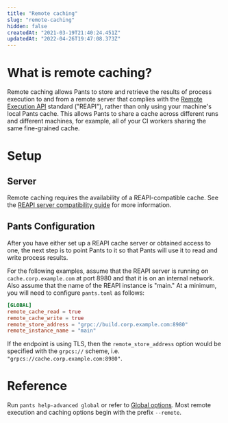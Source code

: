 ```yaml
---
title: "Remote caching"
slug: "remote-caching"
hidden: false
createdAt: "2021-03-19T21:40:24.451Z"
updatedAt: "2022-04-26T19:47:08.373Z"
---
```

What is remote caching?
=======================

Remote caching allows Pants to store and retrieve the results of process execution to and from a remote server that complies with the [Remote Execution API](https://github.com/bazelbuild/remote-apis) standard ("REAPI"), rather than only using your machine's local Pants cache. This allows Pants to share a cache across different runs and different machines, for example, all of your CI workers sharing the same fine-grained cache.

Setup
=====

Server
------

Remote caching requires the availability of a REAPI-compatible cache. See the [REAPI server compatibility guide](doc:remote-caching-execution#server-compatibility) for more information.

Pants Configuration
-------------------

After you have either set up a REAPI cache server or obtained access to one, the next step is to point Pants to it so that Pants will use it to read and write process results. 

For the following examples, assume that the REAPI server is running on `cache.corp.example.com` at port 8980 and that it is on an internal network. Also assume that the name of the REAPI instance is "main." At a minimum, you will need to configure `pants.toml` as follows:

```toml
[GLOBAL]
remote_cache_read = true
remote_cache_write = true
remote_store_address = "grpc://build.corp.example.com:8980"
remote_instance_name = "main"
```

If the endpoint is using TLS, then the `remote_store_address` option would be specified with the  `grpcs://` scheme, i.e. `"grpcs://cache.corp.example.com:8980"`.

Reference
=========

Run `pants help-advanced global` or refer to [Global options](doc:reference-global). Most remote execution and caching options begin with the prefix `--remote`.
